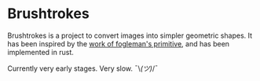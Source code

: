 # Brushtrokes

Brushtrokes is a project to convert images into simpler geometric shapes.
It has been inspired by the [work of fogleman's primitive](https://github.com/fogleman/primitive/), and has been implemented in rust.

Currently very early stages. Very slow. ¯\\_(ツ)_/¯
